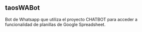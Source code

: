 ## taosWABot

Bot de Whatsapp que utiliza el proyecto CHATBOT para acceder a funcionalidad de planillas de Google Spreadsheet.
